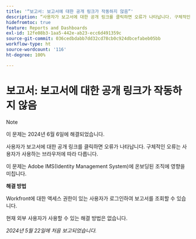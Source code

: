 ```yaml
---
title: '“보고서: 보고서에 대한 공개 링크가 작동하지 않음”'
description: “사용자가 보고서에 대한 공개 링크를 클릭하면 오류가 나타납니다. 구체적인 오류는 사용자가 사용하는 브라우저에 따라 다릅니다. ”
hidefromtoc: true
feature: Reports and Dashboards
exl-id: 12fe08b3-1aa5-442e-ab23-ecc6d491359c
source-git-commit: 036cedbdabb7dd32cd78cb0c924dbcefabeb05bb
workflow-type: ht
source-wordcount: '116'
ht-degree: 100%

---
```


# 보고서: 보고서에 대한 공개 링크가 작동하지 않음

>[!NOTE]
>
>이 문제는 2024년 6월 6일에 해결되었습니다.

사용자가 보고서에 대한 공개 링크를 클릭하면 오류가 나타납니다. 구체적인 오류는 사용자가 사용하는 브라우저에 따라 다릅니다.

이 문제는 Adobe IMS(Identity Management System)에 온보딩된 조직에 영향을 미칩니다.

**해결 방법**

Workfront에 대한 액세스 권한이 있는 사용자가 로그인하여 보고서를 조회할 수 있습니다.

현재 외부 사용자가 사용할 수 있는 해결 방법은 없습니다.

_2024년 5월 22일에 처음 보고되었습니다._
